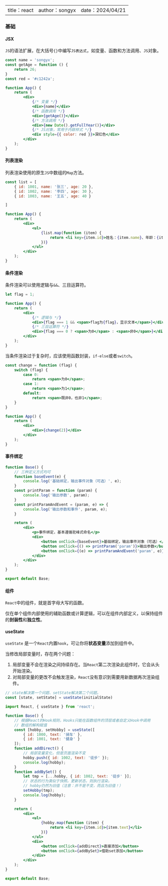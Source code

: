 <table>
    <tr>
        <td>title：react</td>
        <td>author：songyx</td>
        <td>date：2024/04/21</td>
    </tr>
</table>

### 基础

#### JSX

`JS`的语法扩展，在大括号`{}`中编写`JS表达式`，如变量、函数和方法调用、`JS`对象。

```jsx
const name = 'songyx';
const getAge = function () {
    return 26;
}
const red = '#c1242a';

function App() {
    return (
        <div>
            {/* 变量 */}
            <div>{name}</div>
            {/* 函数调用 */}
            <div>{getAge()}</div>
            {/* 方法调用 */}
            <div>{new Date().getFullYear()}</div>
            {/* JS对象，常用于内联样式 */}
            <div style={{ color: red }}>深红色</div>
        </div>
    );
}
```

#### 列表渲染

列表渲染使用的原生`JS`中数组的`Map`方法。

```jsx
const list = [
    { id: 1001, name: '张三', age: 20 },
    { id: 1002, name: '李四', age: 30 },
    { id: 1003, name: '王五', age: 40 }

]

function App() {
    return (
        <div>
            <ul>
                {list.map(function (item) {
                    return <li key={item.id}>姓名：{item.name}、年龄：{item.age}</li>
                })}
            </ul>
        </div>
    );
}
```

#### 条件渲染

条件渲染可以使用逻辑与`&&`、三目运算符。

```jsx
let flag = 1;

function App() {
    return (
        <div>
            {/* 逻辑与 */}
            <div>{flag === 1 && <span>flag为{flag}，显示文本</span>}</div>
            {/* 三目运算符 */}
            <div>{flag === 0 ? <span>为0</span> : <span>非0</span>}</div>
        </div>
    );
}
```

当条件渲染过于复杂时，应该使用函数封装，`if-else`或者`switch`。

```jsx
const change = function (flag) {
    switch (flag) {
        case 0:
            return <span>为0</span>;
        case 1:
            return <span>为1</span>;
        default:
            return <span>既非0，也非1</span>;
    }
}

function App() {
    return (
        <div>
            <div>{change(2)}</div>
        </div>
    );
}
```

#### 事件绑定

```jsx
function Base() {
    // 三种定义方式均可
    function baseEvent(e) {
        console.log('基础绑定，输出事件对象（可选）', e);
    }
    const printParam = function (param) {
        console.log('输出参数', param);
    }
    const printParamAndEvent = (param, e) => {
        console.log('输出参数和事件', param, e);
    }

    return (
        <div>
            <p>事件绑定，基本遵循驼峰式命名</p>
            <div>
                <button onClick={baseEvent}>基础绑定，输出事件对象（可选）</button>
                <button onClick={() => printParam('param')}>输出参数</button>
                <button onClick={(e) => printParamAndEvent('param', e)}>输出参数和事件</button>
            </div>
        </div>
    );
}

export default Base;
```

#### 组件

`React`中的组件，就是首字母大写的函数。

仅在单个组件内部使用的辅助函数或计算逻辑，可以在组件内部定义，以保持组件的**封装性**和**独立性**。

#### useState

`useState` 是一个`React`内置`hook`，可让你将**状态变量**添加到组件中。

当修改局部变量时，存在两个问题：

1. 局部变量不会在渲染之间持续存在。当`React`第二次渲染此组件时，它会从头开始渲染。
2. 对局部变量的更改不会触发渲染，`React`没有意识到需要用新数据再次渲染组件。

```jsx
// state解决第一个问题、setState解决第二个问题。
const [state, setState] = useState(initialState)
```

```jsx
import React, { useState } from 'react';

function Base() {
    // 根据React的Hook规则，Hooks只能在函数组件的顶层或者自定义Hook中调用
    // 数组的解构赋值
    const [hobby, setHobby] = useState([
        { id: 1000, text: '骑车' },
        { id: 1001, text: '健身' }
    ]);
    function addDirect() {
        // 局部变量变化，但是页面渲染不变
        hobby.push({ id: 1002, text: '徒步' });
        console.log(hobby);
    }
    function addBySet() {
        let tmp = [...hobby, { id: 1002, text: '徒步' }];
        // 状态的行为类似于快照。更新状态，则执行渲染。
        // hobby仍然为旧值（注意：并不是不变，而且为旧值！）
        setHobby(tmp);
        console.log(hobby);
    }

    return (
        <div>
            <ul>
                {hobby.map(function (item) {
                    return <li key={item.id}>{item.text}</li>
                })}
            </ul>
            <div>
                <button onClick={addDirect}>直接添加</button>
                <button onClick={addBySet}>借助set添加</button>
            </div>
        </div>
    );
}

export default Base;
```
